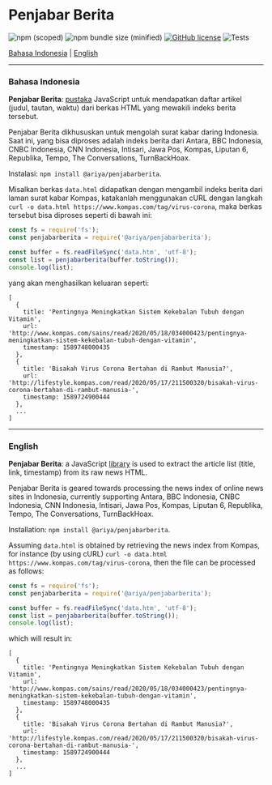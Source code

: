 # Penjabar Berita

![npm (scoped)](https://img.shields.io/npm/v/@ariya/penjabarberita)
![npm bundle size (minified)](https://img.shields.io/bundlephobia/min/@ariya/penjabarberita.svg)
[![GitHub license](https://img.shields.io/github/license/ariya/penjabarberita)](https://github.com/ariya/penjabarberita/blob/master/LICENSE)
![Tests](https://github.com/ariya/penjabarberita/workflows/Tests/badge.svg)


[Bahasa Indonesia](#indonesian) | [English](#english)

---

### <a name="indonesian"></a>Bahasa Indonesia

**Penjabar Berita**: [pustaka](https://www.npmjs.com/package/@ariya/penjabarberita) JavaScript untuk mendapatkan daftar artikel (judul, tautan, waktu) dari berkas HTML yang mewakili indeks berita tersebut.

Penjabar Berita dikhususkan untuk mengolah surat kabar daring Indonesia. Saat ini, yang bisa diproses adalah indeks berita dari Antara, BBC Indonesia, CNBC Indonesia, CNN Indonesia, Intisari, Jawa Pos, Kompas, Liputan 6, Republika, Tempo, The Conversations, TurnBackHoax.

Instalasi: `npm install @ariya/penjabarberita`.

Misalkan berkas `data.html` didapatkan dengan mengambil indeks berita dari laman surat kabar Kompas, katakanlah menggunakan cURL dengan langkah `curl -o data.html https://www.kompas.com/tag/virus-corona`, maka berkas tersebut bisa diproses seperti di bawah ini:

```js
const fs = require('fs');
const penjabarberita = require('@ariya/penjabarberita');

const buffer = fs.readFileSync('data.htm', 'utf-8');
const list = penjabarberita(buffer.toString());
console.log(list);
```

yang akan menghasilkan keluaran seperti:
```
[
  {
    title: 'Pentingnya Meningkatkan Sistem Kekebalan Tubuh dengan Vitamin',
    url: 'http://www.kompas.com/sains/read/2020/05/18/034000423/pentingnya-meningkatkan-sistem-kekebalan-tubuh-dengan-vitamin',
    timestamp: 1589748000435
  },
  {
    title: 'Bisakah Virus Corona Bertahan di Rambut Manusia?',
    url: 'http://lifestyle.kompas.com/read/2020/05/17/211500320/bisakah-virus-corona-bertahan-di-rambut-manusia-',
    timestamp: 1589724900444
  },
  ...
]
```

---

### <a name="english"></a>English

**Penjabar Berita**: a JavaScript [library](https://www.npmjs.com/package/@ariya/penjabarberita) is used to extract the article list (title, link, timestamp) from its raw news HTML.

Penjabar Berita is geared towards processing the news index of online news sites in Indonesia, currently supporting Antara, BBC Indonesia, CNBC Indonesia, CNN Indonesia, Intisari, Jawa Pos, Kompas, Liputan 6, Republika, Tempo, The Conversations, TurnBackHoax.


Installation: `npm install @ariya/penjabarberita`.

Assuming `data.html` is obtained by retrieving the news index from Kompas, for instance (by using cURL) `curl -o data.html https://www.kompas.com/tag/virus-corona`, then the file can be processed as follows:

```js
const fs = require('fs');
const penjabarberita = require('@ariya/penjabarberita');

const buffer = fs.readFileSync('data.htm', 'utf-8');
const list = penjabarberita(buffer.toString());
console.log(list);
```

which will result in:
```
[
  {
    title: 'Pentingnya Meningkatkan Sistem Kekebalan Tubuh dengan Vitamin',
    url: 'http://www.kompas.com/sains/read/2020/05/18/034000423/pentingnya-meningkatkan-sistem-kekebalan-tubuh-dengan-vitamin',
    timestamp: 1589748000435
  },
  {
    title: 'Bisakah Virus Corona Bertahan di Rambut Manusia?',
    url: 'http://lifestyle.kompas.com/read/2020/05/17/211500320/bisakah-virus-corona-bertahan-di-rambut-manusia-',
    timestamp: 1589724900444
  },
  ...
]
```

